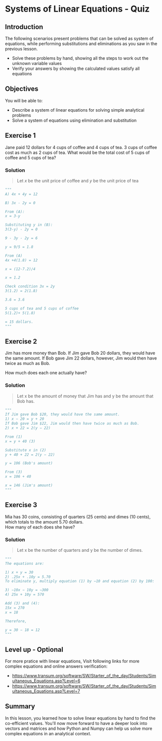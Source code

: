 
# Systems of Linear Equations - Quiz

## Introduction
The following scenarios present problems that can be solved as system of equations, while performing substitutions and eliminations as you saw in the previous lesson. 

* Solve these problems by hand, showing all the steps to work out the unknown variable values 
* Verify your answers by showing the calculated values satisfy all equations

## Objectives
You will be able to:
* Describe a system of linear equations for solving simple analytical problems
* Solve a system of equations using elimination and substitution

## Exercise 1
Jane paid 12 dollars for 4 cups of coffee and 4 cups of tea. 3 cups of coffee cost as much as 2 cups of tea. What would be the total cost of 5 cups of coffee and 5 cups of tea?

### Solution

> Let $x$ be the unit price of coffee and $y$ be the unit price of tea


```python
"""
A) 4x + 4y = 12

B) 3x - 2y = 0 

From (A):
x = 3-y

Substituting y in (B):
3(3-y) - 2y = 0

9 - 3y - 2y = 6

y = 9/5 = 1.8

From (A)
4x +4(1.8) = 12

x = (12-7.2)/4

x = 1.2

Check condition 3x = 2y
3(1.2) = 2(1.8)

3.6 = 3.6

5 cups of tea and 5 cups of coffee
5(1.2)+ 5(1.8)

= 15 dollars.
"""
```

## Exercise 2

Jim has more money than Bob. If Jim gave Bob 20 dollars, they would have the same amount. If Bob gave Jim 22 dollars, however, Jim would then have twice as much as Bob. 

How much does each one actually have?

### Solution
> Let x be the amount of money that Jim has and y be the amount that Bob has.


```python
"""
If Jim gave Bob $20, they would have the same amount.
1) x − 20 = y + 20
If Bob gave Jim $22, Jim would then have twice as much as Bob.
2) x + 22 = 2(y − 22)

From (1)
x = y + 40 (3)

Substitute x in (2)
y + 40 + 22	= 2(y − 22)

y = 106 (Bob's amount)

From (3)
x = 106 + 40

x = 146 (Jim's amount)
"""
```

## Exercise 3

Mia has 30 coins, consisting of quarters (25 cents) and dimes (10 cents), which totals to the amount 5.70 dollars.  
How many of each does she have?

### Solution

> Let x be the number of quarters and y be the number of dimes.


```python
"""
The equations are:

1) x + y = 30
2) .25x + .10y = 5.70
To eliminate y, multiply equation (1) by −10 and equation (2) by 100:

3) −10x − 10y = −300
4) 25x + 10y = 570

Add (3) and (4):
15x = 270
x = 18

Therefore,

y = 30 − 18 = 12
"""
```

## Level up - Optional 
For more pratice with linear equations, Visit following links for more complex equations and online answers verification:

* https://www.transum.org/software/SW/Starter_of_the_day/Students/Simultaneous_Equations.asp?Level=6
* https://www.transum.org/software/SW/Starter_of_the_day/Students/Simultaneous_Equations.asp?Level=7

## Summary
In this lesson, you learned how to solve linear equations by hand to find the co-efficient values. You'll now move forward to have a deeper look into vectors and matrices and how Python and Numpy can help us solve more complex equations in an analytical context. 
